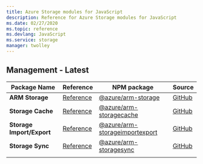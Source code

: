 ```yaml
---
title: Azure Storage modules for JavaScript
description: Reference for Azure Storage modules for JavaScript
ms.date: 02/27/2020
ms.topic: reference
ms.devlang: JavaScript
ms.service: storage
manager: twolley
---
```

## Management - Latest

| Package Name | Reference | NPM package | Source |
|---|---|---|--|
| **ARM Storage** | [Reference](/javascript/api/@azure/arm-storage/?view=azure-node-latest) | [@azure/arm-storage](https://www.npmjs.com/package/@azure/arm-storage) | [GitHub](https://github.com/Azure/azure-sdk-for-js/tree/master/sdk/storage/arm-storage) |
| **Storage Cache** | [Reference](/javascript/api/@azure/arm-storagecache/?view=azure-node-latest) | [@azure/arm-storagecache](https://www.npmjs.com/package/@azure/arm-storagecache) | [GitHub](https://github.com/Azure/azure-sdk-for-js/tree/master/sdk/storagecache/arm-storagecache) |
| **Storage Import/Export** | [Reference](/javascript/api/@azure/arm-storageimportexport/?view=azure-node-latest) | [@azure/arm-storageimportexport](https://www.npmjs.com/package/@azure/arm-storageimportexport) | [GitHub](https://github.com/Azure/azure-sdk-for-js/tree/master/sdk/storageimportexport/arm-storageimportexport) |
| **Storage Sync** | [Reference](/javascript/api/@azure/arm-storagesync/?view=azure-node-latest) | [@azure/arm-storagesync](https://www.npmjs.com/package/@azure/arm-storagesync) | [GitHub](https://github.com/Azure/azure-sdk-for-js/tree/master/sdk/storagesync/arm-storagesync) |
|||||

